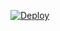 [![Deploy](https://www.herokucdn.com/deploy/button.svg)](https://heroku.com/deploy?template=https://github.com/adityanarwal/Izumi1)







